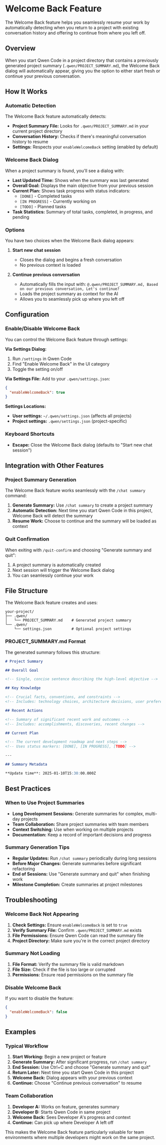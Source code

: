 # Welcome Back Feature

The Welcome Back feature helps you seamlessly resume your work by automatically detecting when you return to a project with existing conversation history and offering to continue from where you left off.

## Overview

When you start Qwen Code in a project directory that contains a previously generated project summary (`.qwen/PROJECT_SUMMARY.md`), the Welcome Back dialog will automatically appear, giving you the option to either start fresh or continue your previous conversation.

## How It Works

### Automatic Detection

The Welcome Back feature automatically detects:

- **Project Summary File:** Looks for `.qwen/PROJECT_SUMMARY.md` in your current project directory
- **Conversation History:** Checks if there's meaningful conversation history to resume
- **Settings:** Respects your `enableWelcomeBack` setting (enabled by default)

### Welcome Back Dialog

When a project summary is found, you'll see a dialog with:

- **Last Updated Time:** Shows when the summary was last generated
- **Overall Goal:** Displays the main objective from your previous session
- **Current Plan:** Shows task progress with status indicators:
  - `[DONE]` - Completed tasks
  - `[IN PROGRESS]` - Currently working on
  - `[TODO]` - Planned tasks
- **Task Statistics:** Summary of total tasks, completed, in progress, and pending

### Options

You have two choices when the Welcome Back dialog appears:

1. **Start new chat session**
   - Closes the dialog and begins a fresh conversation
   - No previous context is loaded

2. **Continue previous conversation**
   - Automatically fills the input with: `@.qwen/PROJECT_SUMMARY.md, Based on our previous conversation, Let's continue?`
   - Loads the project summary as context for the AI
   - Allows you to seamlessly pick up where you left off

## Configuration

### Enable/Disable Welcome Back

You can control the Welcome Back feature through settings:

**Via Settings Dialog:**

1. Run `/settings` in Qwen Code
2. Find "Enable Welcome Back" in the UI category
3. Toggle the setting on/off

**Via Settings File:**
Add to your `.qwen/settings.json`:

```json
{
  "enableWelcomeBack": true
}
```

**Settings Locations:**

- **User settings:** `~/.qwen/settings.json` (affects all projects)
- **Project settings:** `.qwen/settings.json` (project-specific)

### Keyboard Shortcuts

- **Escape:** Close the Welcome Back dialog (defaults to "Start new chat session")

## Integration with Other Features

### Project Summary Generation

The Welcome Back feature works seamlessly with the `/chat summary` command:

1. **Generate Summary:** Use `/chat summary` to create a project summary
2. **Automatic Detection:** Next time you start Qwen Code in this project, Welcome Back will detect the summary
3. **Resume Work:** Choose to continue and the summary will be loaded as context

### Quit Confirmation

When exiting with `/quit-confirm` and choosing "Generate summary and quit":

1. A project summary is automatically created
2. Next session will trigger the Welcome Back dialog
3. You can seamlessly continue your work

## File Structure

The Welcome Back feature creates and uses:

```
your-project/
├── .qwen/
│   └── PROJECT_SUMMARY.md    # Generated project summary
└── .qwen/
    └── settings.json         # Optional project settings
```

### PROJECT_SUMMARY.md Format

The generated summary follows this structure:

```markdown
# Project Summary

## Overall Goal

<!-- Single, concise sentence describing the high-level objective -->

## Key Knowledge

<!-- Crucial facts, conventions, and constraints -->
<!-- Includes: technology choices, architecture decisions, user preferences -->

## Recent Actions

<!-- Summary of significant recent work and outcomes -->
<!-- Includes: accomplishments, discoveries, recent changes -->

## Current Plan

<!-- The current development roadmap and next steps -->
<!-- Uses status markers: [DONE], [IN PROGRESS], [TODO] -->

---

## Summary Metadata

**Update time**: 2025-01-10T15:30:00.000Z
```

## Best Practices

### When to Use Project Summaries

- **Long Development Sessions:** Generate summaries for complex, multi-day projects
- **Team Collaboration:** Share project summaries with team members
- **Context Switching:** Use when working on multiple projects
- **Documentation:** Keep a record of important decisions and progress

### Summary Generation Tips

- **Regular Updates:** Run `/chat summary` periodically during long sessions
- **Before Major Changes:** Generate summaries before significant refactoring
- **End of Sessions:** Use "Generate summary and quit" when finishing work
- **Milestone Completion:** Create summaries at project milestones

## Troubleshooting

### Welcome Back Not Appearing

1. **Check Settings:** Ensure `enableWelcomeBack` is set to `true`
2. **Verify Summary File:** Confirm `.qwen/PROJECT_SUMMARY.md` exists
3. **File Permissions:** Ensure Qwen Code can read the summary file
4. **Project Directory:** Make sure you're in the correct project directory

### Summary Not Loading

1. **File Format:** Verify the summary file is valid markdown
2. **File Size:** Check if the file is too large or corrupted
3. **Permissions:** Ensure read permissions on the summary file

### Disable Welcome Back

If you want to disable the feature:

```json
{
  "enableWelcomeBack": false
}
```

## Examples

### Typical Workflow

1. **Start Working:** Begin a new project or feature
2. **Generate Summary:** After significant progress, run `/chat summary`
3. **End Session:** Use Ctrl+C and choose "Generate summary and quit"
4. **Return Later:** Next time you start Qwen Code in this project
5. **Welcome Back:** Dialog appears with your previous context
6. **Continue:** Choose "Continue previous conversation" to resume

### Team Collaboration

1. **Developer A:** Works on feature, generates summary
2. **Developer B:** Starts Qwen Code in same project
3. **Welcome Back:** Sees Developer A's progress and context
4. **Continue:** Can pick up where Developer A left off

This makes the Welcome Back feature particularly valuable for team environments where multiple developers might work on the same project.

